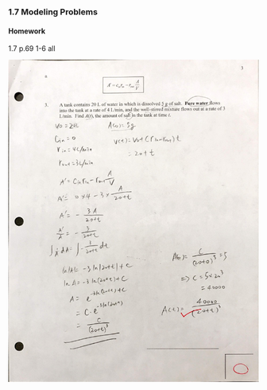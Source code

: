 ### 1.7 Modeling Problems

#### Homework
1.7 p.69 1-6 all

![Graph](../assets/modeling_problem.JPG)
